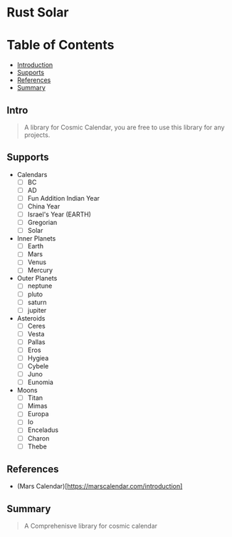 # Rust Solar

# Table of Contents
  * [Introduction](#intro)
  * [Supports](#supports)
  * [References](#references)
  * [Summary](#summary)

## Intro
> A library for Cosmic Calendar,
  you are free to use this library for any projects.

## Supports
- Calendars
  - [ ] BC
  - [ ] AD
  - [ ] Fun Addition Indian Year
  - [ ] China Year
  - [ ] Israel's Year (EARTH)
  - [ ] Gregorian
  - [ ] Solar

- Inner Planets
  - [ ] Earth
  - [ ] Mars
  - [ ] Venus
  - [ ] Mercury

- Outer Planets
  - [ ] neptune
  - [ ] pluto
  - [ ] saturn
  - [ ] jupiter

- Asteroids
  - [ ] Ceres
  - [ ] Vesta
  - [ ] Pallas
  - [ ] Eros
  - [ ] Hygiea
  - [ ] Cybele
  - [ ] Juno
  - [ ] Eunomia  

- Moons
  - [ ] Titan
  - [ ] Mimas
  - [ ] Europa
  - [ ] Io
  - [ ] Enceladus
  - [ ] Charon
  - [ ] Thebe

## References
* (Mars Calendar)[https://marscalendar.com/introduction]

## Summary
>  A Comprehenisve library for cosmic calendar
